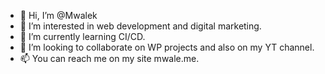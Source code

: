 - 👋 Hi, I’m @Mwalek
- 👀 I’m interested in web development and digital marketing.
- 🌱 I’m currently learning CI/CD.
- 💞️ I’m looking to collaborate on WP projects and also on my YT channel.
- 📫 You can reach me on my site mwale.me.

<!---
Mwalek/Mwalek is a ✨ special ✨ repository because its `README.md` (this file) appears on your GitHub profile.
You can click the Preview link to take a look at your changes.
--->
